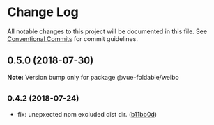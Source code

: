 # Change Log

All notable changes to this project will be documented in this file.
See [Conventional Commits](https://conventionalcommits.org) for commit guidelines.

<a name="0.5.0"></a>
## 0.5.0 (2018-07-30)





**Note:** Version bump only for package @vue-foldable/weibo

<a name="0.4.2"></a>
## <small>0.4.2 (2018-07-24)</small>

* fix: unepxected npm excluded dist dir. ([b11bb0d](https://github.com/ulivz/vue-foldable/commit/b11bb0d))
